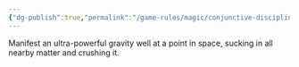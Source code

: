 ```yaml
---
{"dg-publish":true,"permalink":"/game-rules/magic/conjunctive-disciplines/gravity-spells/black-hole/"}
---
```


Manifest an ultra-powerful gravity well at a point in space, sucking in all nearby matter and crushing it.